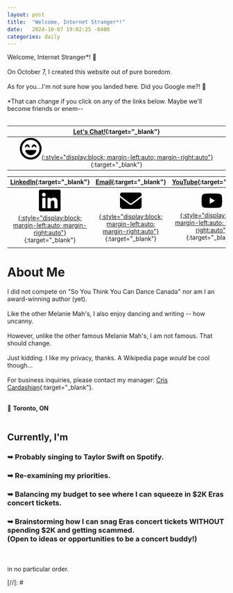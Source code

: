 ```yaml
---
layout: post
title:  "Welcome, Internet Stranger*!"
date:   2024-10-07 19:02:25 -0400
categories: daily
---
```


Welcome, Internet Stranger*! &#x1F44B;
\
\
On October 7, I created this website out of pure boredom. 
\
\
As for you...I'm not sure how you landed here. Did you Google me?! &#128064;
\
\
*That can change if you click on any of the links below. Maybe we'll become friends or enem--
<br>
<br>


|[Let's Chat!][mel-calendly]{:target="_blank"}|
|     :---:      |
| [<img src="/images/face-laugh-beam-regular.svg" alt="My Calendly" width="50">{:style="display:block; margin-left:auto; margin-right:auto"}][mel-calendly]{:target="_blank"}|

| [LinkedIn][mel-linkedin]{:target="_blank"} | [Email][mel-email]{:target="_blank"} | [YouTube][mel-yt]{:target="_blank"} |
| :---:         |     :---:      |          :---: |
|[<img src="/images/linkedin-brands-solid.svg" alt="My LinkedIn" width="50">{:style="display:block; margin-left:auto; margin-right:auto"}][mel-linkedin]{:target="_blank"}   | [<img src="/images/envelope-solid.svg" alt="My Email" width="50">{:style="display:block; margin-left:auto; margin-right:auto"}][mel-email]{:target="_blank"}| [<img src="/images/youtube-brands-solid.svg" alt="YouTube video" width="50">{:style="display:block; margin-left:auto; margin-right:auto"}][mel-yt]{:target="_blank"}  |
| | ||


# **About Me**

I did not compete on "So You Think You Can Dance Canada" nor am I an award-winning author (yet).
\
\
Like the other Melanie Mah's, I also enjoy dancing and writing -- how uncanny.
\
\
However, unlike the other famous Melanie Mah's, I am not famous. That should change.
\
\
Just kidding. I like my privacy, thanks. A Wikipedia page *would* be cool though...
\
\
For business inquiries, please contact my manager: [Cris Cardashian][mel-email]{:target="_blank"}.
<br>
<br>

&#x1F4CD; **Toronto, ON**
<br>
<br>


## **Currently, I'm**
<div class="multiline">
<h3> &#x27A5; Probably singing to <span>Taylor Swift</span> on Spotify.</h3>
<h3> &#x27A5; Re-examining my <span>priorities</span>.</h3>
<h3> &#x27A5; Balancing my budget to see where I can squeeze in $2K <span>Eras concert</span> tickets. </h3>
<h3> &#x27A5; Brainstorming how I can snag Eras concert tickets WITHOUT spending $2K and getting scammed. <br>(<span>Open to ideas or opportunities to be a concert buddy!</span>) </h3>
<br>
<br>
in no particular order.
</div>

[//]: # <br> &nbsp; &ensp;




[mel-calendly]: https://calendly.com/mel-mah
[mel-linkedin]: https://linkedin.com/in/melanie-mah
[mel-email]:   mailto:gem-carving-mossy@duck.com
[mel-yt]: https://www.youtube.com/watch?v=dQw4w9WgXcQ


